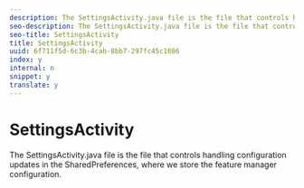 ```yaml
---
description: The SettingsActivity.java file is the file that controls handling configuration updates in the SharedPreferences, where we store the feature manager configuration.
seo-description: The SettingsActivity.java file is the file that controls handling configuration updates in the SharedPreferences, where we store the feature manager configuration.
seo-title: SettingsActivity
title: SettingsActivity
uuid: 6f711f5d-6c3b-4cab-8bb7-297fc45c1086
index: y
internal: n
snippet: y
translate: y
---
```


# SettingsActivity

The SettingsActivity.java file is the file that controls handling configuration updates in the SharedPreferences, where we store the feature manager configuration.


